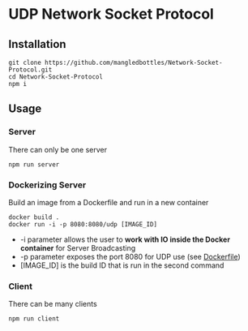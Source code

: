 # UDP Network Socket Protocol

## Installation
```
git clone https://github.com/mangledbottles/Network-Socket-Protocol.git
cd Network-Socket-Protocol
npm i
```
## Usage

### Server
There can only be one server
```
npm run server
```

### Dockerizing Server
Build an image from a Dockerfile and run in a new container
```docker
docker build .
docker run -i -p 8080:8080/udp [IMAGE_ID]
```
- -i parameter allows the user to **work with IO inside the Docker container** for Server Broadcasting
- -p parameter exposes the port 8080 for UDP use (see [Dockerfile](./Dockerfile))
- [IMAGE_ID] is the build ID that is run in the second command

### Client
There can be many clients
```
npm run client
```

